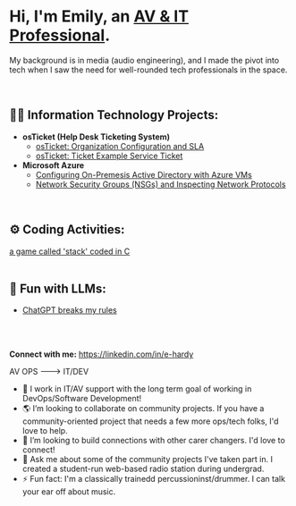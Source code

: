 <h1>Hi, I'm Emily, an <a href="https://linkedin.com/in/e-hardy/">AV & IT Professional</a>.</h1>
<p>My background is in media (audio engineering), and I made the pivot into tech when I saw the need for well-rounded tech professionals in the space.</p>
<br />

<h2>👨‍💻 Information Technology Projects:</h2>

- <b>osTicket (Help Desk Ticketing System)</b>
  - [osTicket: Organization Configuration and SLA](https://github.com/emily-hardy/org-config)
  - [osTicket: Ticket Example Service Ticket](https://github.com/emily-hardy/ticket-servicing)
- <b>Microsoft Azure</b>
  - [Configuring On-Premesis Active Directory with Azure VMs](https://github.com/emily-hardy/configure-ad)
  - [Network Security Groups (NSGs) and Inspecting Network Protocols](https://github.com/emily-hardy/azure-network-protocols)
 <br />
 
 <h2>⚙️ Coding Activities:</h2>
<a href="https://github.com/emily-hardy/Simple-Game-in-C"> a game called 'stack' coded in C </a>
  <br />
  <br />

 <h2>🤖 Fun with LLMs:</h2>
 
- [ChatGPT breaks my rules](https://github.com/emily-hardy/GPT4-o3mini)
<br/>
<br/>


**Connect with me:**
https://linkedin.com/in/e-hardy

AV OPS ---> IT/DEV
- 🌱 I work in IT/AV support with the long term goal of working in DevOps/Software Development!
- 🌎 I’m looking to collaborate on community projects. If you have a community-oriented project that needs a few more ops/tech folks, I'd love to help.
- 🤔 I’m looking to build connections with other carer changers. I'd love to connect!
- 💬 Ask me about some of the community projects I've taken part in. I created a student-run web-based radio station during undergrad.
- ⚡ Fun fact: I'm a classically trainedd percussioninst/drummer. I can talk your ear off about music.
